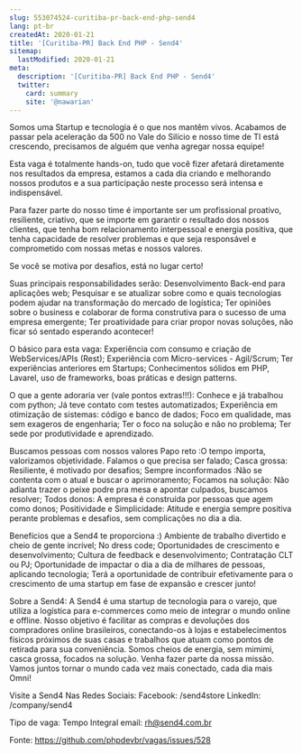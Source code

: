 ```yaml
---
slug: 553074524-curitiba-pr-back-end-php-send4
lang: pt-br
createdAt: 2020-01-21
title: '[Curitiba-PR] Back End PHP - Send4'
sitemap:
  lastModified: 2020-01-21
meta:
  description: '[Curitiba-PR] Back End PHP - Send4'
  twitter:
    card: summary
    site: '@nawarian'
---
```


Somos uma Startup e tecnologia é o que nos mantêm vivos. Acabamos de passar pela aceleração da 500 no Vale do Silício e nosso time de TI está crescendo, precisamos de alguém que venha agregar nossa equipe!

Esta vaga é totalmente hands-on, tudo que você fizer afetará diretamente nos resultados da empresa, estamos a cada dia criando e melhorando nossos produtos e a sua participação neste processo será intensa e indispensável.

Para fazer parte do nosso time é importante ser um profissional proativo, resiliente, criativo, que se importe em garantir o resultado dos nossos clientes, que tenha bom relacionamento interpessoal e energia positiva, que tenha capacidade de resolver problemas e que seja responsável e comprometido com nossas metas e nossos valores.

Se você se motiva por desafios, está no lugar certo!

Suas principais responsabilidades serão:
Desenvolvimento Back-end para aplicações web;
Pesquisar e se atualizar sobre como e quais tecnologias podem ajudar na transformação do mercado de logística;
Ter opiniões sobre o business e colaborar de forma construtiva para o sucesso de uma empresa emergente;
Ter proatividade para criar propor novas soluções, não ficar só sentado esperando acontecer!

O básico para esta vaga:
Experiência com consumo e criação de WebServices/APIs (Rest);
Experiência com Micro-services - Agil/Scrum;
Ter experiências anteriores em Startups;
Conhecimentos sólidos em PHP, Lavarel, uso de frameworks, boas práticas e design patterns.

O que a gente adoraria ver (vale pontos extras!!!):
Conhece e já trabalhou com python;
Já teve contato com testes automatizados;
Experiência em otimização de sistemas: código e banco de dados;
Foco em qualidade, mas sem exageros de engenharia;
Ter o foco na solução e não no problema;
Ter sede por produtividade e aprendizado.

Buscamos pessoas com nossos valores
Papo reto :O tempo importa, valorizamos objetividade. Falamos o que precisa ser falado;
Casca grossa: Resiliente, é motivado por desafios;
Sempre inconformados :Não se contenta com o atual e buscar o aprimoramento;
Focamos na solução: Não adianta trazer o peixe podre pra mesa e apontar culpados, buscamos resolver;
Todos donos: A empresa é construída por pessoas que agem como donos;
Positividade e Simplicidade: Atitude e energia sempre positiva perante problemas e desafios, sem complicações no dia a dia.

Benefícios que a Send4 te proporciona :)
Ambiente de trabalho divertido e cheio de gente incrível;
No dress code;
Oportunidades de crescimento e desenvolvimento;
Cultura de feedback e desenvolvimento;
Contratação CLT ou PJ;
Oportunidade de impactar o dia a dia de milhares de pessoas, aplicando tecnologia;
Terá a oportunidade de contribuir efetivamente para o crescimento de uma startup em fase de expansão e crescer junto!

Sobre a Send4:
A Send4 é uma startup de tecnologia para o varejo, que utiliza a logística para e-commerces como meio de integrar o mundo online e offline. Nosso objetivo é facilitar as compras e devoluções dos compradores online brasileiros, conectando-os à lojas e estabelecimentos físicos próximos de suas casas e trabalhos que atuam como pontos de retirada para sua conveniência. Somos cheios de energia, sem mimimi, casca grossa, focados na solução. Venha fazer parte da nossa missão. Vamos juntos tornar o mundo cada vez mais conectado, cada dia mais Omni!

Visite a Send4 Nas Redes Sociais:
Facebook: /send4store
LinkedIn: /company/send4

Tipo de vaga: Tempo Integral
email: rh@send4.com.br

Fonte: https://github.com/phpdevbr/vagas/issues/528
